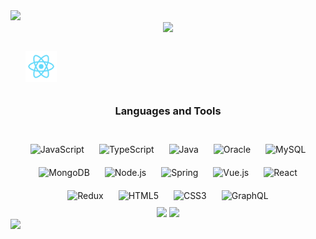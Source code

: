 

<img src="https://capsule-render.vercel.app/api?type=slice&color=66c397&height=200&section=header&text=Thanks%20for%20coming!&fontSize=50&animation=twinkling&fontColor=ffffff" />
<div align="center">
  <a href="https://hits.seeyoufarm.com">
    <img src="https://hits.seeyoufarm.com/api/count/incr/badge.svg?url=https%3A%2F%2Fgithub.com%2Fragnarok-forU&count_bg=%2387CCE7&title_bg=%233BA826&icon=node-dot-js.svg&icon_color=%23E7E7E7&title=hits&edge_flat=false"/>
  </a>
</div>


<code>
  <img style="margin:10px" src="https://raw.githubusercontent.com/github/explore/80688e429a7d4ef2fca1e82350fe8e3517d3494d/topics/react/react.png" height="50" /></code>
  
  
<h3 align="center"><b>Languages and Tools</b></h3>
</br>

<div align="center">  
  <img style="margin: 10px" src="https://profilinator.rishav.dev/skills-assets/javascript-original.svg" alt="JavaScript" height="50" />  
  <img style="margin: 10px" src="https://profilinator.rishav.dev/skills-assets/typescript-original.svg" alt="TypeScript" height="50" /> 
  <img style="margin: 10px" src="https://profilinator.rishav.dev/skills-assets/java-original-wordmark.svg" alt="Java" height="50" />  
<img style="margin: 10px" src="https://profilinator.rishav.dev/skills-assets/oracle-original.svg" alt="Oracle" height="50" />  
  <img style="margin: 10px" src="https://profilinator.rishav.dev/skills-assets/mysql-original-wordmark.svg" alt="MySQL" height="50" />  
<img style="margin: 10px" src="https://profilinator.rishav.dev/skills-assets/mongodb-original-wordmark.svg" alt="MongoDB" height="50" />  
<img style="margin: 10px" src="https://profilinator.rishav.dev/skills-assets/nodejs-original-wordmark.svg" alt="Node.js" height="50" />  
  <img style="margin: 10px" src="https://profilinator.rishav.dev/skills-assets/springio-icon.svg" alt="Spring" height="50" />  
<img style="margin: 10px" src="https://profilinator.rishav.dev/skills-assets/vuejs-original-wordmark.svg" alt="Vue.js" height="50" />  
<img style="margin: 10px" src="https://profilinator.rishav.dev/skills-assets/react-original-wordmark.svg" alt="React" height="50" />  
  <img style="margin: 10px" src="https://profilinator.rishav.dev/skills-assets/redux-original.svg" alt="Redux" height="50" />   
<img style="margin: 10px" src="https://profilinator.rishav.dev/skills-assets/html5-original-wordmark.svg" alt="HTML5" height="50" />  
<img style="margin: 10px" src="https://profilinator.rishav.dev/skills-assets/css3-original-wordmark.svg" alt="CSS3" height="50" />  
  <img style="margin: 10px" src="https://profilinator.rishav.dev/skills-assets/graphql.png" alt="GraphQL" height="50" />  
</div>

<div align="center">    
  <img src="https://github-readme-stats.vercel.app/api?username=ragnarok-forU&show_icons=true&theme=vue" height="170"/> 
  <img src="https://github-readme-stats.vercel.app/api/top-langs/?username=ragnarok-foru&layout=compact" height="170"/>
</div>

<img src="https://capsule-render.vercel.app/api?type=slice&color=66c397&height=200&section=footer&&" />


